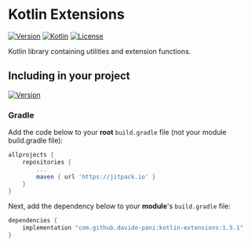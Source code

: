 # Kotlin Extensions

[![Version](https://jitpack.io/v/davide-pani/kotlin-extensions.svg)](https://jitpack.io/#davide-pani/kotlin-extensions)
[![Kotlin](https://img.shields.io/badge/kotlin-1.7.0-blue.svg?logo=kotlin)](http://kotlinlang.org)
[![License](https://img.shields.io/github/license/davide-pani/kotlin-extensions?color=orange)]()

Kotlin library containing utilities and extension functions.


## Including in your project

[![Version](https://jitpack.io/v/davide-pani/kotlin-extensions.svg)](https://jitpack.io/#davide-pani/kotlin-extensions)

### Gradle
Add the code below to your **root** `build.gradle` file (not your module build.gradle file):
```gradle
allprojects {
    repositories {
        ...
        maven { url 'https://jitpack.io' }
    }
}
```

Next, add the dependency below to your **module**'s `build.gradle` file:

```gradle
dependencies {
    implementation "com.github.davide-pani:kotlin-extensions:1.5.1"
}
```